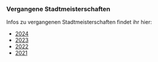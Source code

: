 ### Vergangene Stadtmeisterschaften

Infos zu vergangenen Stadtmeisterschaften findet ihr hier:

- [2024](/turniere/stadtmeisterschaft/2024)
- [2023](/turniere/stadtmeisterschaft/2023)
- [2022](/turniere/stadtmeisterschaft/2022)
- [2021](/turniere/stadtmeisterschaft/2021)
